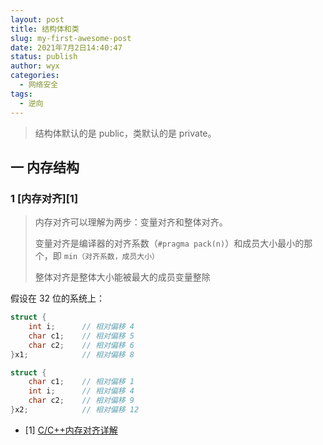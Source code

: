 ```yaml
---
layout: post
title: 结构体和类
slug: my-first-awesome-post
date: 2021年7月2日14:40:47
status: publish
author: wyx
categories: 
  - 网络安全
tags: 
  - 逆向
---
```




> 结构体默认的是 public，类默认的是 private。



## 一 内存结构



### 1 [内存对齐][1]

>  内存对齐可以理解为两步：变量对齐和整体对齐。
>
> 变量对齐是编译器的对齐系数（`#pragma pack(n)`）和成员大小最小的那个，即 `min（对齐系数，成员大小）`
>
> 整体对齐是整体大小能被最大的成员变量整除

假设在 32 位的系统上：

```c++
struct {
    int i;    	// 相对偏移 4 
    char c1;  	// 相对偏移 5 
    char c2;  	// 相对偏移 6
}x1;			// 相对偏移 8

struct {  
    char c1;  	// 相对偏移 1
    int i;  	// 相对偏移 4
    char c2;    // 相对偏移 9
}x2;			// 相对偏移 12
```





- [1] [C/C++内存对齐详解](https://zhuanlan.zhihu.com/p/30007037)

